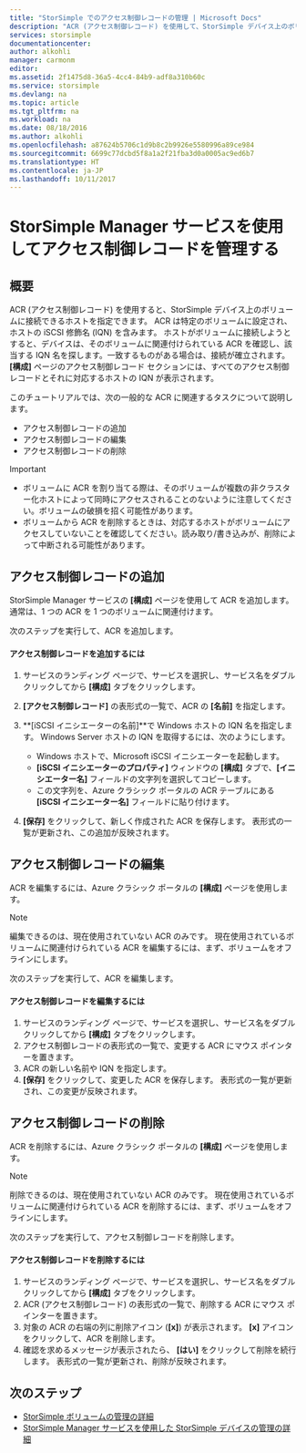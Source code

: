 ```yaml
---
title: "StorSimple でのアクセス制御レコードの管理 | Microsoft Docs"
description: "ACR (アクセス制御レコード) を使用して、StorSimple デバイス上のボリュームに接続できるホストを判別する方法について説明します。"
services: storsimple
documentationcenter: 
author: alkohli
manager: carmonm
editor: 
ms.assetid: 2f1475d8-36a5-4cc4-84b9-adf8a310b60c
ms.service: storsimple
ms.devlang: na
ms.topic: article
ms.tgt_pltfrm: na
ms.workload: na
ms.date: 08/18/2016
ms.author: alkohli
ms.openlocfilehash: a87624b5706c1d9b8c2b9926e5580996a89ce984
ms.sourcegitcommit: 6699c77dcbd5f8a1a2f21fba3d0a0005ac9ed6b7
ms.translationtype: HT
ms.contentlocale: ja-JP
ms.lasthandoff: 10/11/2017
---
```

# <a name="use-the-storsimple-manager-service-to-manage-access-control-records"></a>StorSimple Manager サービスを使用してアクセス制御レコードを管理する
## <a name="overview"></a>概要
ACR (アクセス制御レコード) を使用すると、StorSimple デバイス上のボリュームに接続できるホストを指定できます。 ACR は特定のボリュームに設定され、ホストの iSCSI 修飾名 (IQN) を含みます。 ホストがボリュームに接続しようとすると、デバイスは、そのボリュームに関連付けられている ACR を確認し、該当する IQN 名を探します。一致するものがある場合は、接続が確立されます。 **[構成]** ページのアクセス制御レコード セクションには、すべてのアクセス制御レコードとそれに対応するホストの IQN が表示されます。

このチュートリアルでは、次の一般的な ACR に関連するタスクについて説明します。

* アクセス制御レコードの追加 
* アクセス制御レコードの編集 
* アクセス制御レコードの削除 

> [!IMPORTANT]
> * ボリュームに ACR を割り当てる際は、そのボリュームが複数の非クラスター化ホストによって同時にアクセスされることのないように注意してください。ボリュームの破損を招く可能性があります。 
> * ボリュームから ACR を削除するときは、対応するホストがボリュームにアクセスしていないことを確認してください。読み取り/書き込みが、削除によって中断される可能性があります。
> 
> 

## <a name="add-an-access-control-record"></a>アクセス制御レコードの追加
StorSimple Manager サービスの **[構成]** ページを使用して ACR を追加します。 通常は、1 つの ACR を 1 つのボリュームに関連付けます。

次のステップを実行して、ACR を追加します。

#### <a name="to-add-an-access-control-record"></a>アクセス制御レコードを追加するには
1. サービスのランディング ページで、サービスを選択し、サービス名をダブルクリックしてから **[構成]** タブをクリックします。
2. **[アクセス制御レコード]** の表形式の一覧で、ACR の **[名前]** を指定します。
3. **[iSCSI イニシエーターの名前]**で Windows ホストの IQN 名を指定します。 Windows Server ホストの IQN を取得するには、次のようにします。
   
   * Windows ホストで、Microsoft iSCSI イニシエーターを起動します。
   * **[iSCSI イニシエーターのプロパティ]** ウィンドウの **[構成]** タブで、**[イニシエーター名]** フィールドの文字列を選択してコピーします。
   * この文字列を、Azure クラシック ポータルの ACR テーブルにある **[iSCSI イニシエーター名]** フィールドに貼り付けます。
4. **[保存]** をクリックして、新しく作成された ACR を保存します。 表形式の一覧が更新され、この追加が反映されます。

## <a name="edit-an-access-control-record"></a>アクセス制御レコードの編集
ACR を編集するには、Azure クラシック ポータルの **[構成]** ページを使用します。 

> [!NOTE]
> 編集できるのは、現在使用されていない ACR のみです。 現在使用されているボリュームに関連付けられている ACR を編集するには、まず、ボリュームをオフラインにします。
> 
> 

次のステップを実行して、ACR を編集します。

#### <a name="to-edit-an-access-control-record"></a>アクセス制御レコードを編集するには
1. サービスのランディング ページで、サービスを選択し、サービス名をダブルクリックしてから **[構成]** タブをクリックします。
2. アクセス制御レコードの表形式の一覧で、変更する ACR にマウス ポインターを置きます。
3. ACR の新しい名前や IQN を指定します。
4. **[保存]** をクリックして、変更した ACR を保存します。 表形式の一覧が更新され、この変更が反映されます。

## <a name="delete-an-access-control-record"></a>アクセス制御レコードの削除
ACR を削除するには、Azure クラシック ポータルの **[構成]** ページを使用します。 

> [!NOTE]
> 削除できるのは、現在使用されていない ACR のみです。 現在使用されているボリュームに関連付けられている ACR を削除するには、まず、ボリュームをオフラインにします。
> 
> 

次のステップを実行して、アクセス制御レコードを削除します。

#### <a name="to-delete-an-access-control-record"></a>アクセス制御レコードを削除するには
1. サービスのランディング ページで、サービスを選択し、サービス名をダブルクリックしてから **[構成]** タブをクリックします。
2. ACR (アクセス制御レコード) の表形式の一覧で、削除する ACR にマウス ポインターを置きます。
3. 対象の ACR の右端の列に削除アイコン (**[x]**) が表示されます。 **[x]** アイコンをクリックして、ACR を削除します。
4. 確認を求めるメッセージが表示されたら、 **[はい]** をクリックして削除を続行します。 表形式の一覧が更新され、削除が反映されます。

## <a name="next-steps"></a>次のステップ
* [StorSimple ボリュームの管理の詳細](storsimple-manage-volumes.md)
* [StorSimple Manager サービスを使用した StorSimple デバイスの管理の詳細](storsimple-manager-service-administration.md)

